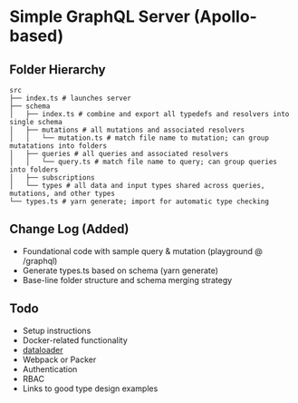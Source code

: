 # Simple GraphQL Server (Apollo-based)

## Folder Hierarchy

```shell
src
├── index.ts # launches server
├── schema
│   ├── index.ts # combine and export all typedefs and resolvers into single schema
│   ├── mutations # all mutations and associated resolvers
│   │   └── mutation.ts # match file name to mutation; can group mutatations into folders
│   ├── queries # all queries and associated resolvers
│   │   └── query.ts # match file name to query; can group queries into folders
│   ├── subscriptions
│   └── types # all data and input types shared across queries, mutations, and other types
└── types.ts # yarn generate; import for automatic type checking
```

## Change Log (Added)

- Foundational code with sample query & mutation (playground @ /graphql)
- Generate types.ts based on schema (yarn generate)
- Base-line folder structure and schema merging strategy

## Todo

- Setup instructions
- Docker-related functionality
- [dataloader](https://github.com/facebook/dataloader)
- Webpack or Packer
- Authentication
- RBAC 
- Links to good type design examples

